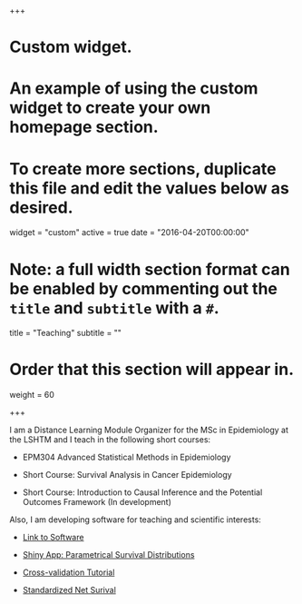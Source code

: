 +++
# Custom widget.
# An example of using the custom widget to create your own homepage section.
# To create more sections, duplicate this file and edit the values below as desired.
widget = "custom"
active = true
date = "2016-04-20T00:00:00"

# Note: a full width section format can be enabled by commenting out the `title` and `subtitle` with a `#`.
title = "Teaching"
subtitle = ""

# Order that this section will appear in.
weight = 60

+++

I am a Distance Learning Module Organizer for the MSc in Epidemiology at the LSHTM and I teach in the following short courses:

- EPM304 Advanced Statistical Methods in Epidemiology

- Short Course: Survival Analysis in Cancer Epidemiology

- Short Course: Introduction to Causal Inference and the Potential Outcomes Framework (In development)

Also, I am developing software for teaching and scientific interests:

- [Link to Software](https://scholar.harvard.edu/malf/software-0)

- [Shiny App: Parametrical Survival Distributions](http://watzilei.com/shiny/)

- [Cross-validation Tutorial](https://migariane.github.io/CrossValidation.nb.html)

- [Standardized Net Surival](https://migariane.github.io/Cohort.html)
